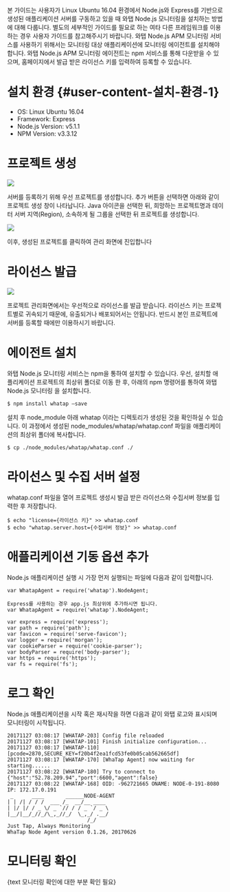 본 가이드는 사용자가 Linux Ubuntu 16.04 환경에서 Node.js와 Express를 기반으로 생성된 애플리케이션 서버를 구동하고 있을 때 와탭 Node.js 모니터링을 설치하는 방법에 대해 다룹니다. 별도의 세부적인 가이드를 필요로 하는 여타 다른 프레임워크를 이용하는 경우 사용자 가이드를 참고해주시기 바랍니다. 와탭 Node.js APM 모니터링 서비스를 사용하기 위해서는 모니터링 대상 애플리케이션에 모니터링 에이전트를 설치해야 합니다. 와탭 Node.js APM 모니터링 에이전트는 npm 서비스를 통해 다운받을 수 있으며, 홈페이지에서 발급 받은 라이선스 키를 입력하여 등록할 수 있습니다.

# 설치 환경 {#user-content-설치-환경-1}

* OS: Linux Ubuntu 16.04
* Framework: Express
* Node.js Version: v5.1.1
* NPM Version: v3.3.12

# 프로젝트 생성

![](https://github.com/jinronara/IntegratedManual/tree/93fdbbf61f0cb8cedae22fdbf4c1e9e88904c19c/QuickStartGuide/.gitbook/assets/20.png)

서버를 등록하기 위해 우선 프로젝트를 생성합니다. 추가 버튼을 선택하면 아래와 같이 프로젝트 생성 창이 나타납니다. Java 아이콘을 선택한 뒤, 희망하는 프로젝트명과 데이터 서버 지역\(Region\), 소속하게 될 그룹을 선택한 뒤 프로젝트를 생성합니다.

![](https://github.com/jinronara/IntegratedManual/tree/93fdbbf61f0cb8cedae22fdbf4c1e9e88904c19c/QuickStartGuide/.gitbook/assets/80.png)

이후, 생성된 프로젝트를 클릭하여 관리 화면에 진입합니다

# 라이선스 발급

![](https://github.com/jinronara/IntegratedManual/tree/93fdbbf61f0cb8cedae22fdbf4c1e9e88904c19c/QuickStartGuide/.gitbook/assets/40.png)

프로젝트 관리화면에서는 우선적으로 라이선스를 발급 받습니다. 라이선스 키는 프로젝트별로 귀속되기 때문에, 유출되거나 배포되어서는 안됩니다. 반드시 본인 프로젝트에 서버를 등록할 때에만 이용하시기 바랍니다.

# 에이전트 설치

와탭 Node.js 모니터링 서비스는 npm을 통하여 설치할 수 있습니다. 우선, 설치할 애플리케이션 프로젝트의 최상위 폴더로 이동 한 후, 아래의 npm 명령어를 통하여 와탭 Node.js 모니터링 을 설치합니다.

```text
$ npm install whatap –save
```

설치 후 node\_module 아래 whatap 이라는 디렉토리가 생성된 것을 확인하실 수 있습니다. 이 과정에서 생성된 node\_modules/whatap/whatap.conf 파일을 애플리케이션의 최상위 폴더에 복사합니다.

```text
$ cp ./node_modules/whatap/whatap.conf ./
```

# 라이선스 및 수집 서버 설정

whatap.conf 파일을 열어 프로젝트 생성시 발급 받은 라이선스와 수집서버 정보를 입력한 후 저장합니다.

```text
$ echo "license={라이선스 키}" >> whatap.conf
$ echo "whatap.server.host={수집서버 정보}" >> whatap.conf
```

# 애플리케이션 기동 옵션 추가

Node.js 애플리케이션 실행 시 가장 먼저 실행되는 파일에 다음과 같이 입력합니다.

```text
var WhatapAgent = require('whatap').NodeAgent;

Express를 사용하는 경우 app.js 최상위에 추가하시면 됩니다.
var WhatapAgent = require('whatap').NodeAgent;

var express = require('express');
var path = require('path');
var favicon = require('serve-favicon');
var logger = require('morgan');
var cookieParser = require('cookie-parser');
var bodyParser = require('body-parser');
var https = require('https');
var fs = require('fs');
```

# 로그 확인

Node.js 애플리케이션을 시작 혹은 재시작을 하면 다음과 같이 와탭 로고와 표시되며 모니터링이 시작됩니다.

```text
20171127 03:08:17 [WHATAP-203] Config file reloaded
20171127 03:08:17 [WHATAP-101] Finish initialize configuration...
20171127 03:08:17 [WHATAP-110] [pcode=2870,SECURE_KEY=f20b4f2ea1fcd53fe0b05cab562665df]
20171127 03:08:17 [WHATAP-170] [WhaTap Agent] now waiting for starting......
20171127 03:08:22 [WHATAP-180] Try to connect to {"host":"52.78.209.94","port":6600,"agent":false}
20171127 03:08:22 [WHATAP-168] OID: -962721665 ONAME: NODE-0-191-8080 IP: 172.17.0.191
 _      ____       ______NODE-AGENT
| | /| / / /  ___ /_  __/__ ____
| |/ |/ / _ \/ _ `// / / _ `/ _ \
|__/|__/_//_/\_,_//_/  \_,_/ .__/
                          /_/
Just Tap, Always Monitoring
WhaTap Node Agent version 0.1.26, 20170626
```

# 모니터링 확인

{text 모니터링 확인에 대한 부분 확인 필요}
